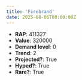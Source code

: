```yaml
---
title: 'Firebrand'
date: 2025-08-06T00:00:00Z
---
```

- **RAP**: 411327
- **Value**: 320000
- **Demand level**: 0
- **Trend**: 2
- **Projected?**: True
- **Hyped?**: True
- **Rare?**: True
